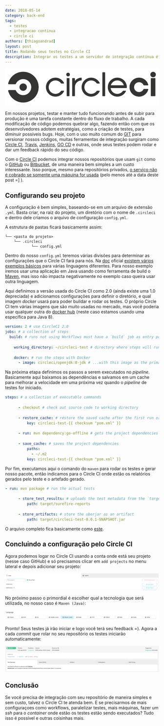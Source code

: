 ```yaml
---
date: 2018-05-14
category: back-end
tags:
  - testes
  - integracao continua
  - circle ci
authors: [thiagoandrad]
layout: post
title: Rodando seus testes no Circle CI
description: Integrar os testes a um servidor de integração contínua é uma tarefa importante para os sistemas hoje em dia. Nesse post vamos abordar o Circle CI como opção para essa tarefa.
---
```


![Circle CI](/images/rodando-seus-testes-no-circle-ci-1.png)

Em nossos projetos, testar e manter tudo funcionando antes de subir para produção é uma tarefa constante dentro do fluxo de trabalho. A cada modificação de código podemos quebrar algo, fazendo então com que os desenvolvedores adotem estratégias, como a criação de testes, para diminuir possíveis bugs. Hoje, com o uso muito comum do [GIT](https://git-scm.com/) para versionar nossos códigos, muitas ferramentas de integração surgiram como [Circle CI](https://circleci.com/), [Travis](https://travis-ci.com/), [Jenkins](https://jenkins.io/), [GO CD](https://www.gocd.org/) e outras, onde seus testes podem rodar e dar um feedback rápido do seu código.

Com o [Circle CI](https://circleci.com/) podemos integrar nossos repositórios que usam `git` como o [GitHub](https://github.com/) ou [Bitbucket](https://bitbucket.org/), de uma maneira bem simples a um custo interessante. Isso porque, mesmo para repositórios privados, [o serviço não é cobrado se somente uma máquina for usada](https://circleci.com/pricing/) (pelo menos até a data deste post =] ).

## Configurando seu projeto

A configuração é bem simples, baseando-se em um arquivo de extensão `.yml`. Basta criar, na raiz do projeto, um diretório com o nome de `.circleci` e dentro dele criamos o arquivo de configuração `config.yml`.

A estrutura de pastas ficará basicamente assim:
```
└── <pasta do projeto>
	└── .circleci
			└── config.yml
```
Dentro do nosso `config.yml` teremos várias divisões para determinar as configurações que o Circle CI fará para nós. Na [doc](https://circleci.com/docs/2.0/) oficial [existem vários exemplos básicos](https://circleci.com/docs/2.0/tutorials/) para várias linguagens diferentes. Para nosso exemplo iremos usar uma aplicação em Java usando como ferramenta de build o [Maven](https://maven.apache.org/), mas isso não impacta negativamente no exemplo caso queira usar outra linguagem.

Aqui definimos a versão usada do Circle CI como 2.0 (ainda existe uma 1.0 depreciada) e adicionamos configurações para definir o diretório, e qual imagem *docker* usará para poder buildar e rodar os testes. O próprio Circle CI tem várias imagens que são muito usadas no mercado, mas você poderia usar qualquer outra do [docker hub](https://hub.docker.com/) (neste caso estamos usando uma específica para Java 8).

```yml
version: 2 # use CircleCI 2.0
jobs: # a collection of steps
  build: # runs not using Workflows must have a `build` job as entry point

    working_directory: ~/circleci-test # directory where steps will run

    docker: # run the steps with Docker
      - image: circleci/openjdk:8-jdk # ...with this image as the primary container; this is where all `steps` will run
```

Na próxima etapa definimos os passos a serem executados no *pipeline*. Basicamente aqui baixamos as dependências e salvamos em um cache para melhorar a velocidade em uma próxima vez quando o *pipeline* de testes for iniciado.

```yml
steps: # a collection of executable commands

      - checkout # check out source code to working directory

      - restore_cache: # restore the saved cache after the first run or if `pom.xml` has changed
          key: circleci-test-{{ checksum "pom.xml" }}

      - run: mvn dependency:go-offline # gets the project dependencies

      - save_cache: # saves the project dependencies
          paths:
            - ~/.m2
          key: circleci-test-{{ checksum "pom.xml" }}
```

Por fim, executamos aqui o comando do `maven` para rodar os testes e gerar nosso pacote, então indicamos para o Circle CI onde estão os relatórios gerados pelo teste e o artefado gerado.

```yml
- run: mvn package # run the actual tests

      - store_test_results: # uploads the test metadata from the `target/surefire-reports` directory so that it can show up in the CircleCI dashboard.
          path: target/surefire-reports

      - store_artifacts: # store the uberjar as an artifact
          path: target/circleci-test-0.0.1-SNAPSHOT.jar
```
O arquivo completo fica basicamente como [este](https://circleci.com/docs/2.0/language-java/).

## Concluindo a configuração pelo Circle CI

Agora podemos logar no Circle CI usando a conta onde está seu projeto (nesse caso GitHub) e só precisamos clicar em `add projects` no menu lateral e depois adicionar seu projeto:

![Selecionando projeto](/images/rodando-seus-testes-no-circle-ci-2.png)

No próximo passo o primordial é escolher qual a tecnologia que será utilizada, no nosso caso é `Maven (Java)`:

![Selecionando tecnologia](/images/rodando-seus-testes-no-circle-ci-3.png)

Pronto! Seus testes já irão iniciar e logo você terá seu feedback =). Agora a cada *commit* que rolar no seu repositório os testes iniciarão automaticamente:

![feedback dos testes](/images/rodando-seus-testes-no-circle-ci-4.png)

## Conclusão

Se você precisa de integração com seu repositório de maneira simples e sem custo, talvez o Circle CI te atenda bem.
E se precisarmos de mais configuraçoes como workflows, paralelizar testes, mais máquinas, fazer um *ssh* para o *container* onde estão os testes estão sendo executados? Tudo isso é possível e outras coisinhas mais.
